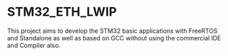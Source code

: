 # STM32_ETH_LWIP
This project aims to develop the STM32 basic applications with FreeRTOS and Standalone as well as based on GCC without using the commercial IDE and Compiler also.
